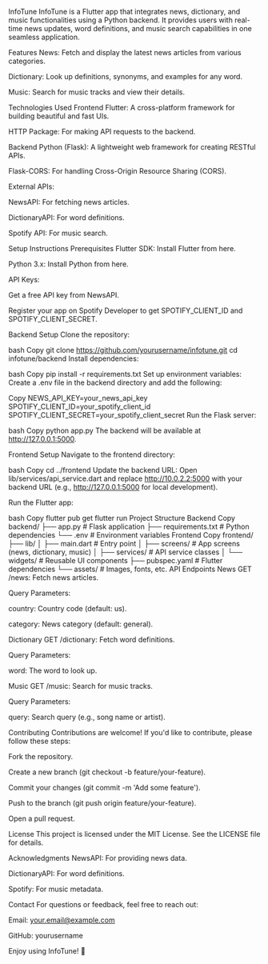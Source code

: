 InfoTune
InfoTune is a Flutter app that integrates news, dictionary, and music functionalities using a Python backend. It provides users with real-time news updates, word definitions, and music search capabilities in one seamless application.

Features
News: Fetch and display the latest news articles from various categories.

Dictionary: Look up definitions, synonyms, and examples for any word.

Music: Search for music tracks and view their details.

Technologies Used
Frontend
Flutter: A cross-platform framework for building beautiful and fast UIs.

HTTP Package: For making API requests to the backend.

Backend
Python (Flask): A lightweight web framework for creating RESTful APIs.

Flask-CORS: For handling Cross-Origin Resource Sharing (CORS).

External APIs:

NewsAPI: For fetching news articles.

DictionaryAPI: For word definitions.

Spotify API: For music search.

Setup Instructions
Prerequisites
Flutter SDK: Install Flutter from here.

Python 3.x: Install Python from here.

API Keys:

Get a free API key from NewsAPI.

Register your app on Spotify Developer to get SPOTIFY_CLIENT_ID and SPOTIFY_CLIENT_SECRET.

Backend Setup
Clone the repository:

bash
Copy
git clone https://github.com/yourusername/infotune.git
cd infotune/backend
Install dependencies:

bash
Copy
pip install -r requirements.txt
Set up environment variables:
Create a .env file in the backend directory and add the following:

Copy
NEWS_API_KEY=your_news_api_key
SPOTIFY_CLIENT_ID=your_spotify_client_id
SPOTIFY_CLIENT_SECRET=your_spotify_client_secret
Run the Flask server:

bash
Copy
python app.py
The backend will be available at http://127.0.0.1:5000.

Frontend Setup
Navigate to the frontend directory:

bash
Copy
cd ../frontend
Update the backend URL:
Open lib/services/api_service.dart and replace http://10.0.2.2:5000 with your backend URL (e.g., http://127.0.0.1:5000 for local development).

Run the Flutter app:

bash
Copy
flutter pub get
flutter run
Project Structure
Backend
Copy
backend/
├── app.py                # Flask application
├── requirements.txt      # Python dependencies
└── .env                  # Environment variables
Frontend
Copy
frontend/
├── lib/
│   ├── main.dart         # Entry point
│   ├── screens/          # App screens (news, dictionary, music)
│   ├── services/         # API service classes
│   └── widgets/          # Reusable UI components
├── pubspec.yaml          # Flutter dependencies
└── assets/               # Images, fonts, etc.
API Endpoints
News
GET /news: Fetch news articles.

Query Parameters:

country: Country code (default: us).

category: News category (default: general).

Dictionary
GET /dictionary: Fetch word definitions.

Query Parameters:

word: The word to look up.

Music
GET /music: Search for music tracks.

Query Parameters:

query: Search query (e.g., song name or artist).

Contributing
Contributions are welcome! If you'd like to contribute, please follow these steps:

Fork the repository.

Create a new branch (git checkout -b feature/your-feature).

Commit your changes (git commit -m 'Add some feature').

Push to the branch (git push origin feature/your-feature).

Open a pull request.

License
This project is licensed under the MIT License. See the LICENSE file for details.

Acknowledgments
NewsAPI: For providing news data.

DictionaryAPI: For word definitions.

Spotify: For music metadata.

Contact
For questions or feedback, feel free to reach out:

Email: your.email@example.com

GitHub: yourusername

Enjoy using InfoTune! 🎉
